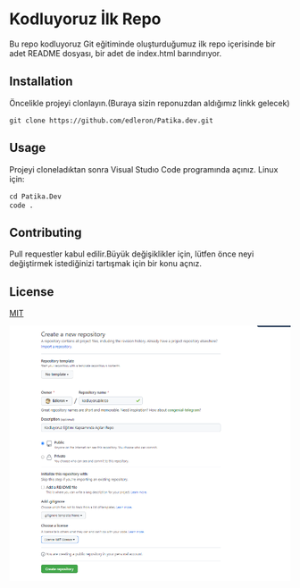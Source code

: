 # Kodluyoruz İlk Repo
Bu repo kodluyoruz Git eğitiminde oluşturduğumuz ilk repo içerisinde bir adet README dosyası, bir adet de index.html barındırıyor.

## Installation
Öncelikle projeyi clonlayın.(Buraya sizin reponuzdan aldığımız linkk gelecek)
```
git clone https://github.com/edleron/Patika.dev.git
```
## Usage
Projeyi cloneladıktan sonra Visual Studıo Code programında açınız.
Linux için:
```
cd Patika.Dev
code .
```
## Contributing
Pull requestler kabul edilir.Büyük değişiklikler için, lütfen önce neyi değiştirmek istediğinizi tartışmak için bir konu açnız.
## License
[MIT](https://google.com)

![Lorem picsum](github.png)